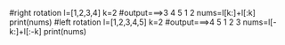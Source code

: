 #right rotation
l=[1,2,3,4]
k=2
#output===>3 4 5 1 2
nums=l[k:]+l[:k]
print(nums)
#left rotation
l=[1,2,3,4,5]
k=2
#output===>4 5 1 2 3
nums=l[-k:]+l[:-k]
print(nums)
